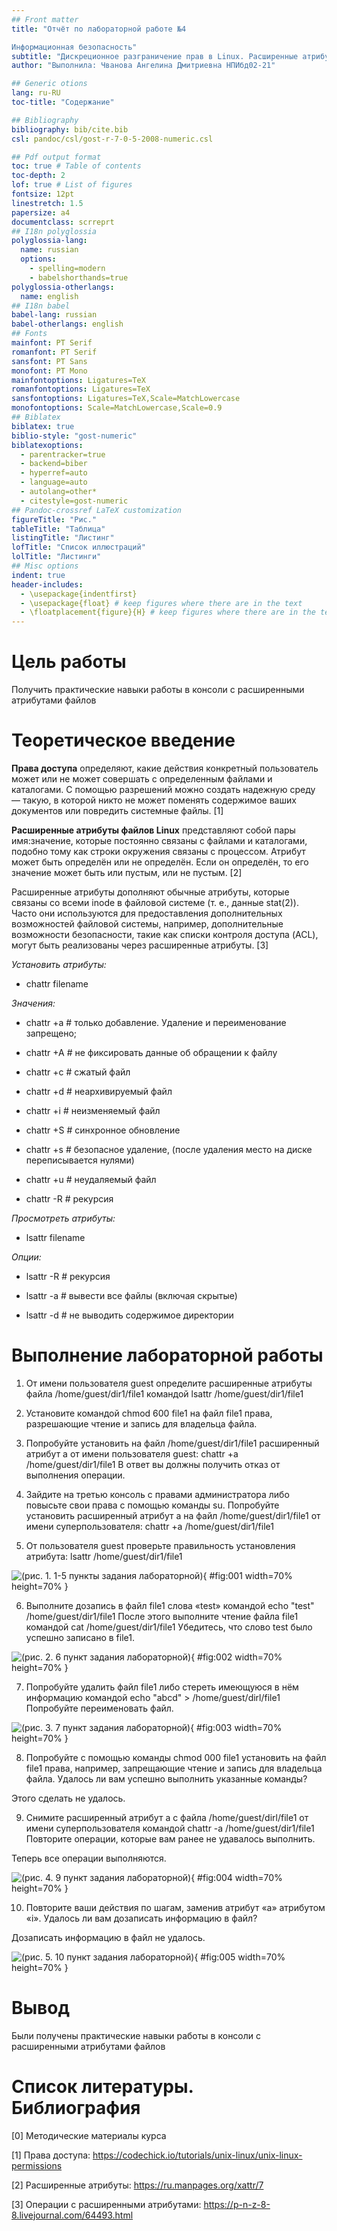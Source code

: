 ```yaml
---
## Front matter
title: "Отчёт по лабораторной работе №4

Информационная безопасность"
subtitle: "Дискреционное разграничение прав в Linux. Расширенные атрибуты"
author: "Выполнила: Чванова Ангелина Дмитриевна НПИбд02-21"

## Generic otions
lang: ru-RU
toc-title: "Содержание"

## Bibliography
bibliography: bib/cite.bib
csl: pandoc/csl/gost-r-7-0-5-2008-numeric.csl

## Pdf output format
toc: true # Table of contents
toc-depth: 2
lof: true # List of figures
fontsize: 12pt
linestretch: 1.5
papersize: a4
documentclass: scrreprt
## I18n polyglossia
polyglossia-lang:
  name: russian
  options:
	- spelling=modern
	- babelshorthands=true
polyglossia-otherlangs:
  name: english
## I18n babel
babel-lang: russian
babel-otherlangs: english
## Fonts
mainfont: PT Serif
romanfont: PT Serif
sansfont: PT Sans
monofont: PT Mono
mainfontoptions: Ligatures=TeX
romanfontoptions: Ligatures=TeX
sansfontoptions: Ligatures=TeX,Scale=MatchLowercase
monofontoptions: Scale=MatchLowercase,Scale=0.9
## Biblatex
biblatex: true
biblio-style: "gost-numeric"
biblatexoptions:
  - parentracker=true
  - backend=biber
  - hyperref=auto
  - language=auto
  - autolang=other*
  - citestyle=gost-numeric
## Pandoc-crossref LaTeX customization
figureTitle: "Рис."
tableTitle: "Таблица"
listingTitle: "Листинг"
lofTitle: "Список иллюстраций"
lolTitle: "Листинги"
## Misc options
indent: true
header-includes:
  - \usepackage{indentfirst}
  - \usepackage{float} # keep figures where there are in the text
  - \floatplacement{figure}{H} # keep figures where there are in the text
---
```


# Цель работы

Получить практические навыки работы в консоли с расширенными атрибутами файлов

# Теоретическое введение

**Права доступа** определяют, какие действия конкретный пользователь может или не может совершать с определенным файлами и каталогами. С помощью разрешений можно создать надежную среду — такую, в которой никто не может поменять содержимое ваших документов или повредить системные файлы. [1]

**Расширенные атрибуты файлов Linux** представляют собой пары имя:значение, которые постоянно связаны с файлами и каталогами, подобно тому как строки окружения связаны с процессом. Атрибут может быть определён или не определён. Если он определён, то его значение может быть или пустым, или не пустым. [2]

Расширенные атрибуты дополняют обычные атрибуты, которые связаны со всеми inode в файловой системе (т. е., данные stat(2)). Часто они используются для предоставления дополнительных возможностей файловой системы, например, дополнительные возможности безопасности, такие как списки контроля доступа (ACL), могут быть реализованы через расширенные атрибуты. [3]

*Установить атрибуты:*

- chattr filename

*Значения:*

- chattr +a # только добавление. Удаление и переименование запрещено;

- chattr +A # не фиксировать данные об обращении к файлу

- chattr +c # сжатый файл

- chattr +d # неархивируемый файл

- chattr +i # неизменяемый файл

- chattr +S # синхронное обновление

- chattr +s # безопасное удаление, (после удаления место на диске переписывается нулями)

- chattr +u # неудаляемый файл

- chattr -R # рекурсия

*Просмотреть атрибуты:*

- lsattr filename

*Опции:*

- lsattr -R # рекурсия

- lsattr -a # вывести все файлы (включая скрытые)

- lsattr -d # не выводить содержимое директории

# Выполнение лабораторной работы

1. От имени пользователя guest определите расширенные атрибуты файла /home/guest/dir1/file1 командой
lsattr /home/guest/dir1/file1

2. Установите командой chmod 600 file1 на файл file1 права, разрешающие чтение и запись для владельца файла.

3. Попробуйте установить на файл /home/guest/dir1/file1 расширенный атрибут a от имени пользователя guest:
chattr +a /home/guest/dir1/file1
В ответ вы должны получить отказ от выполнения операции.

4. Зайдите на третью консоль с правами администратора либо повысьте свои права с помощью команды su. Попробуйте установить расширенный атрибут a на файл /home/guest/dir1/file1 от имени суперпользователя:
chattr +a /home/guest/dir1/file1

5. От пользователя guest проверьте правильность установления атрибута: lsattr /home/guest/dir1/file1

![(рис. 1. 1-5 пункты задания лабораторной)](image/1.PNG){ #fig:001 width=70% height=70% }

6. Выполните дозапись в файл file1 слова «test» командой
echo "test" /home/guest/dir1/file1
После этого выполните чтение файла file1 командой 
cat /home/guest/dir1/file1
Убедитесь, что слово test было успешно записано в file1.

![(рис. 2. 6 пункт задания лабораторной)](image/2.PNG){ #fig:002 width=70% height=70% }

7. Попробуйте удалить файл file1 либо стереть имеющуюся в нём информацию командой echo "abcd" > /home/guest/dirl/file1
Попробуйте переименовать файл.

![(рис. 3. 7 пункт задания лабораторной)](image/3.PNG){ #fig:003 width=70% height=70% }

8. Попробуйте с помощью команды chmod 000 file1
установить на файл file1 права, например, запрещающие чтение и запись для владельца файла. Удалось ли вам успешно выполнить указанные команды?

Этого сделать не удалось.

9. Снимите расширенный атрибут a с файла /home/guest/dirl/file1 от имени суперпользователя командой
chattr -a /home/guest/dir1/file1
Повторите операции, которые вам ранее не удавалось выполнить. 

Теперь все операции выполняются.

![(рис. 4. 9 пункт задания лабораторной)](image/4.PNG){ #fig:004 width=70% height=70% }

10. Повторите ваши действия по шагам, заменив атрибут «a» атрибутом «i».
Удалось ли вам дозаписать информацию в файл? 

Дозаписать информацию в файл не удалось.

![(рис. 5. 10 пункт задания лабораторной)](image/5.PNG){ #fig:005 width=70% height=70% }

# Вывод

Были получены практические навыки работы в консоли с расширенными атрибутами файлов

# Список литературы. Библиография

[0] Методические материалы курса

[1] Права доступа: https://codechick.io/tutorials/unix-linux/unix-linux-permissions

[2] Расширенные атрибуты: https://ru.manpages.org/xattr/7

[3] Операции с расширенными атрибутами: https://p-n-z-8-8.livejournal.com/64493.html
